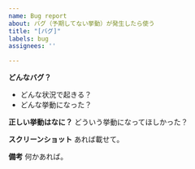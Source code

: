 ```yaml
---
name: Bug report
about: バグ（予期してない挙動）が発生したら使う
title: "[バグ]"
labels: bug
assignees: ''

---
```


**どんなバグ？**
+ どんな状況で起きる？
+ どんな挙動になった？

**正しい挙動はなに？**
どういう挙動になってほしかった？

**スクリーンショット**
あれば載せて。

**備考**
何かあれば。
